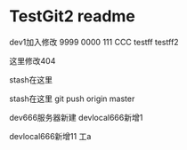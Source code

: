 # TestGit2 readme

dev1加入修改
9999
0000
111
CCC
testff
testff2


这里修改404 

stash在这里


stash在这里
git push origin master

dev666服务器新建
devlocal666新增1

devlocal666新增11
工a

